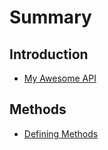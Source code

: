 # Summary

## Introduction

* [My Awesome API](README.md)

## Methods

* [Defining Methods](methods.md)

